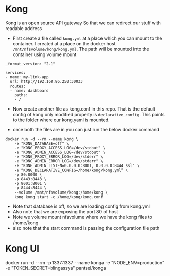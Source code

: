 # Kong

Kong is an open source API gateway
So that we can redirect our stuff with readable address

* First create a file called `kong.yml` at a place which you can mount to the container. I created at a place on the docker host `/mnt/nfsvolume/kong/kong.yml`. The path will be mounted into the container using volume mount

```
_format_version: "2.1"

services:
- name: my-link-app
  url: http://192.168.86.250:30033
  routes:
  - name: dashboard
    paths:
    - /
```

* Now create another file as kong.conf in this repo. That is the default config of kong only modified property is `declarative_config`. This points to the folder where our kong.yaml is mounted.

* once both the files are in you can just run the below docker command

```
docker run -d --rm --name kong \
    -e "KONG_DATABASE=off" \
    -e "KONG_PROXY_ACCESS_LOG=/dev/stdout" \
    -e "KONG_ADMIN_ACCESS_LOG=/dev/stdout" \
    -e "KONG_PROXY_ERROR_LOG=/dev/stderr" \
    -e "KONG_ADMIN_ERROR_LOG=/dev/stderr" \
    -e "KONG_ADMIN_LISTEN=0.0.0.0:8001, 0.0.0.0:8444 ssl" \
    -e “KONG_DECLARATIVE_CONFIG=/home/kong/kong.yml” \
    -p 80:8000 \
    -p 8443:8443 \
    -p 8001:8001 \
    -p 8444:8444 \
    --volume /mnt/nfsvolume/kong:/home/kong \
    kong kong start -c /home/kong/kong.conf 
```

* Note that database is off, so we are loading config from kong.yml
* Also note that we are exposing the port 80 of host
* Note we volume mount nfsvolume where we have the kong files to /home/kong 
* also note that the start command is passing the configuration file path

# Kong UI

docker run -d --rm -p 1337:1337 --name konga -e "NODE_ENV=production" -e "TOKEN_SECRET=blingassya" pantsel/konga